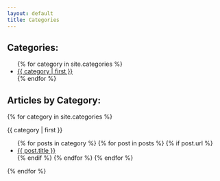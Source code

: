 ```yaml
---
layout: default
title: Categories
---
```

<h2>Categories:</h2>
<ul>
{% for category in site.categories %}
  <li><a href="#{{ category | first }}">{{ category | first }}</a></li>
{% endfor %}
</ul>
<h2>Articles by Category:</h2>
{% for category in site.categories %}
  <p><a name="{{ category | first }}">{{ category | first }}</a><br/>
    <ul>
    {% for posts in category %}
      {% for post in posts %}
        {% if post.url %}<li><a href="{{ post.url }}">{{ post.title }}</a></li>{% endif %}
      {% endfor %}
    {% endfor %}
    </ul>
  </p>
{% endfor %}

